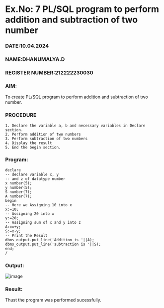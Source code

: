 # Ex.No: 7 PL/SQL program to perform addition and subtraction of two number 
### DATE:10.04.2024 
### NAME:DHANUMALYA.D
### REGISTER NUMBER:212222230030 
### AIM:
To create PL/SQL program to perform addition and subtraction of two number.
### PROCEDURE
```
1. Declare the variable a, b and necessary variables in Declare section.
2. Perform addition of two numbers
3. Perform subtraction of two numbers 
4. Display the result 
5. End the begin section.
```
### Program:
```
declare
-- declare variable x, y 
-- and z of datatype number
x number(5);             
y number(5);            
S number(7); 
A number(7); 
begin
-- Here we Assigning 10 into x
x:=10;                 
-- Assigning 20 into x
y:=20;                 
-- Assigning sum of x and y into z
A:=x+y;                 
S:=x-y;
-- Print the Result
dbms_output.put_line('Addition is '||A); 
dbms_output.put_line('subtraction is '||S); 
end; 
/                       
```
### Output:
![image](https://github.com/UmaRani-Github/DBMS_NEW_EVEN23-24/assets/144427076/84a57942-2877-4d2d-9a80-42b0c6ba8916)
### Result:
Thust the program was performed sucessfully.
